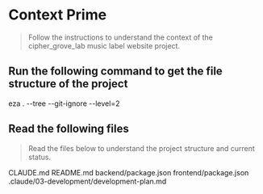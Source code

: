 # Context Prime
> Follow the instructions to understand the context of the cipher_grove_lab music label website project.

## Run the following command to get the file structure of the project

 eza . --tree --git-ignore --level=2

## Read the following files
> Read the files below to understand the project structure and current status.

CLAUDE.md
README.md
backend/package.json
frontend/package.json
.claude/03-development/development-plan.md